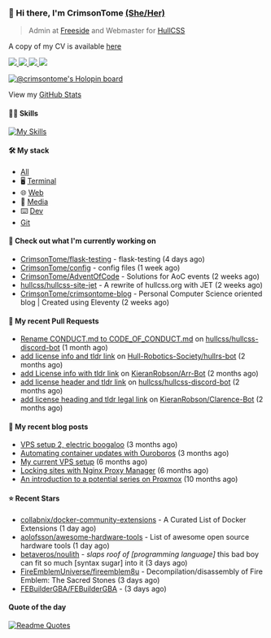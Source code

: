 ### 👋 Hi there, I'm CrimsonTome [(She/Her)](http://pronoun.is/she)

> Admin at [Freeside](https://freeside.co.uk) and Webmaster for [HullCSS](https://hullcss.org)  

A copy of my CV is available [here](https://crimsontome.com/img/cv-10-22.pdf)

<p>
<a href="https://discord.com/users/449573875743981569"><img src="https://img.shields.io/badge/Discord-5865F2?style=for-the-badge&logo=discord&logoColor=white">
<a href="https://crimsontome.com"><img src="https://custom-icon-badges.demolab.com/badge/Website-4c4c51?style=for-the-badge&logo=link&logoColor=white">
<a href="mailto:crimsontome427@protonmail.com"><img src="https://img.shields.io/badge/ProtonMail-8B89CC?style=for-the-badge&logo=protonmail&logoColor=white">
<a href="https://www.linkedin.com/in/matt-clark-aa776b1b4/"><img src="https://img.shields.io/badge/LinkedIn-0077B5?style=for-the-badge&logo=linkedin&logoColor=white">
</p>

[![@crimsontome's Holopin board](https://holopin.me/crimsontome)](https://holopin.io/@crimsontome)

View my [GitHub Stats](/pages/stats.md)

#### 🤹🏻 Skills

[![My Skills](https://skillicons.dev/icons?i=git,docker,vim,bash,cs,css,github,githubactions,linux,py,md,vscode,raspberrypi,latex&perline=5)](https://skillicons.dev)

#### 🛠 My stack

- [All](https://github.com/stars/CrimsonTome/lists/my-stack)
- 🖥️ [Terminal](https://github.com/stars/CrimsonTome/lists/terminal)
- 🌐 [Web](https://github.com/stars/CrimsonTome/lists/web)
- 📔 [Media](https://github.com/stars/CrimsonTome/lists/media)
- ⌨️ [Dev](https://github.com/stars/CrimsonTome/lists/dev)
- [Git](https://github.com/stars/CrimsonTome/lists/git)
  
#### 👷 Check out what I'm currently working on

- [CrimsonTome/flask-testing](https://github.com/CrimsonTome/flask-testing) - flask-testing (4 days ago)
- [CrimsonTome/config](https://github.com/CrimsonTome/config) - config files (1 week ago)
- [CrimsonTome/AdventOfCode](https://github.com/CrimsonTome/AdventOfCode) - Solutions for AoC events (2 weeks ago)
- [hullcss/hullcss-site-jet](https://github.com/hullcss/hullcss-site-jet) - A rewrite of hullcss.org with JET (2 weeks ago)
- [CrimsonTome/crimsontome-blog](https://github.com/CrimsonTome/crimsontome-blog) - Personal Computer Science oriented blog | Created using Eleventy (2 weeks ago)


#### 🔨 My recent Pull Requests

- [Rename CONDUCT.md to CODE_OF_CONDUCT.md](https://github.com/hullcss/hullcss-discord-bot/pull/26) on [hullcss/hullcss-discord-bot](https://github.com/hullcss/hullcss-discord-bot) (1 month ago)
- [add license info and tldr link](https://github.com/Hull-Robotics-Society/hullrs-bot/pull/7) on [Hull-Robotics-Society/hullrs-bot](https://github.com/Hull-Robotics-Society/hullrs-bot) (2 months ago)
- [add License info with tldr link](https://github.com/KieranRobson/Arr-Bot/pull/10) on [KieranRobson/Arr-Bot](https://github.com/KieranRobson/Arr-Bot) (2 months ago)
- [add license header and tldr link](https://github.com/hullcss/hullcss-discord-bot/pull/19) on [hullcss/hullcss-discord-bot](https://github.com/hullcss/hullcss-discord-bot) (2 months ago)
- [add license heading and tldr legal link](https://github.com/KieranRobson/Clarence-Bot/pull/28) on [KieranRobson/Clarence-Bot](https://github.com/KieranRobson/Clarence-Bot) (2 months ago)

#### 📜 My recent blog posts

- [VPS setup 2, electric boogaloo](https://crimsontome.com/posts/VPS-setup-2-electric-boogaloo/) (3 months ago)
- [Automating container updates with Ouroboros](https://crimsontome.com/posts/automating-container-updates-with-ouroboros/) (3 months ago)
- [My current VPS setup](https://crimsontome.com/posts/my-current-vps-setup/) (6 months ago)
- [Locking sites with Nginx Proxy Manager](https://crimsontome.com/posts/locking-sites-with-nginx-proxy-manager/) (6 months ago)
- [An introduction to a potential series on Proxmox](https://crimsontome.com/posts/PVE/) (10 months ago)


#### ⭐ Recent Stars

- [collabnix/docker-community-extensions](https://github.com/collabnix/docker-community-extensions) - A Curated List of Docker Extensions (1 day ago)
- [aolofsson/awesome-hardware-tools](https://github.com/aolofsson/awesome-hardware-tools) - List of awesome open source hardware tools (1 day ago)
- [betaveros/noulith](https://github.com/betaveros/noulith) - *slaps roof of [programming language]* this bad boy can fit so much [syntax sugar] into it (3 days ago)
- [FireEmblemUniverse/fireemblem8u](https://github.com/FireEmblemUniverse/fireemblem8u) - Decompilation/disassembly of Fire Emblem: The Sacred Stones (3 days ago)
- [FEBuilderGBA/FEBuilderGBA](https://github.com/FEBuilderGBA/FEBuilderGBA) -  (3 days ago)

#### Quote of the day

[![Readme Quotes](https://quotes-github-readme.vercel.app/api?type=horizontal&theme=dark)](https://github.com/piyushsuthar/github-readme-quotes)
<br>
